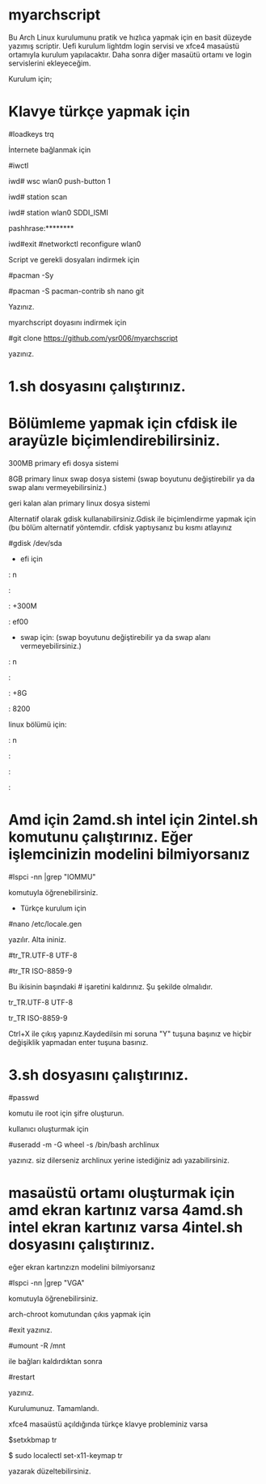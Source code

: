 # myarchscript

Bu Arch Linux kurulumunu pratik ve hızlıca yapmak için en basit düzeyde yazımış scriptir. Uefi kurulum lightdm login servisi ve xfce4 masaüstü ortamıyla kurulum yapılacaktır. Daha sonra diğer masaütü ortamı ve login servislerini ekleyeceğim.

Kurulum için;

# Klavye türkçe yapmak için

#loadkeys trq

İnternete bağlanmak için

#iwctl

iwd# wsc wlan0 push-button 1

iwd# station scan

iwd# station wlan0 SDDI_ISMI

pashhrase:********

iwd#exit
#networkctl reconfigure wlan0

Script ve gerekli dosyaları indirmek için

#pacman -Sy

#pacman -S pacman-contrib sh nano git

Yazınız.

myarchscript doyasını indirmek için

#git clone https://github.com/ysr006/myarchscript

yazınız.

# 1.sh dosyasını çalıştırınız.

# Bölümleme yapmak için  cfdisk ile arayüzle biçimlendirebilirsiniz. 

300MB primary efi dosya sistemi

8GB primary linux swap dosya sistemi (swap boyutunu değiştirebilir ya da swap alanı vermeyebilirsiniz.)

geri kalan alan primary linux dosya sistemi

Alternatif olarak gdisk kullanabilirsiniz.Gdisk ile biçimlendirme yapmak için (bu bölüm alternatif yöntemdir. cfdisk yaptıysanız bu kısmı atlayınız

#gdisk /dev/sda

* efi için

: n

:

: +300M

: ef00

* swap için: (swap boyutunu değiştirebilir ya da swap alanı vermeyebilirsiniz.)

: n

:

: +8G

: 8200

linux bölümü için:

: n

:

:

:

# Amd için 2amd.sh intel için 2intel.sh komutunu çalıştırınız. Eğer işlemcinizin modelini bilmiyorsanız

#lspci -nn |grep "IOMMU"

komutuyla öğrenebilirsiniz.

* Türkçe kurulum için 

#nano /etc/locale.gen

yazılır. Alta ininiz.

#tr_TR.UTF-8 UTF-8

#tr_TR ISO-8859-9

Bu ikisinin başındaki # işaretini kaldırınız. Şu şekilde olmalıdır.

tr_TR.UTF-8 UTF-8

tr_TR ISO-8859-9

Ctrl+X ile çıkış yapınız.Kaydedilsin mi soruna "Y" tuşuna başınız ve hiçbir değişiklik yapmadan enter tuşuna basınız.

# 3.sh dosyasını çalıştırınız.

#passwd

komutu ile root için şifre oluşturun.

kullanıcı oluşturmak için 

#useradd -m -G wheel -s /bin/bash archlinux

yazınız. siz dilerseniz archlinux yerine istediğiniz adı yazabilirsiniz.

# masaüstü ortamı oluşturmak için amd ekran kartınız varsa 4amd.sh intel ekran kartınız varsa 4intel.sh dosyasını çalıştırınız.

eğer ekran kartınzızn modelini bilmiyorsanız

#lspci -nn |grep "VGA"

komutuyla öğrenebilirsiniz.

arch-chroot komutundan çıkıs yapmak için

#exit yazınız.

#umount -R /mnt

ile bağları kaldırdıktan sonra 

#restart

yazınız.

Kurulumunuz. Tamamlandı.

xfce4 masaüstü açıldığında türkçe klavye probleminiz varsa

$setxkbmap tr

$ sudo localectl set-x11-keymap tr 

yazarak düzeltebilirsiniz.
